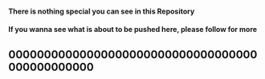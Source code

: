 #### There is nothing special you can see in this Repository
#### If you wanna see what is about to be pushed here, please follow for more  
## 00000000000000000000000000000000000000000000000